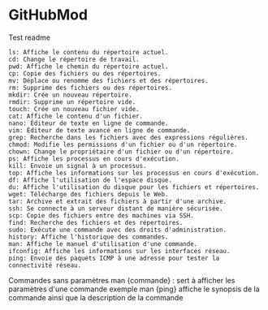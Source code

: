 # GitHubMod
 Test readme 
 
    ls: Affiche le contenu du répertoire actuel.
    cd: Change le répertoire de travail.
    pwd: Affiche le chemin du répertoire actuel.
    cp: Copie des fichiers ou des répertoires.
    mv: Déplace ou renomme des fichiers et des répertoires.
    rm: Supprime des fichiers ou des répertoires.
    mkdir: Crée un nouveau répertoire.
    rmdir: Supprime un répertoire vide.
    touch: Crée un nouveau fichier vide.
    cat: Affiche le contenu d'un fichier.
    nano: Éditeur de texte en ligne de commande.
    vim: Éditeur de texte avancé en ligne de commande.
    grep: Recherche dans les fichiers avec des expressions régulières.
    chmod: Modifie les permissions d'un fichier ou d'un répertoire.
    chown: Change le propriétaire d'un fichier ou d'un répertoire.
    ps: Affiche les processus en cours d'exécution.
    kill: Envoie un signal à un processus.
    top: Affiche les informations sur les processus en cours d'exécution.
    df: Affiche l'utilisation de l'espace disque.
    du: Affiche l'utilisation du disque pour les fichiers et répertoires.
    wget: Télécharge des fichiers depuis le Web.
    tar: Archive et extrait des fichiers à partir d'une archive.
    ssh: Se connecte à un serveur distant de manière sécurisée.
    scp: Copie des fichiers entre des machines via SSH.
    find: Recherche des fichiers et des répertoires.
    sudo: Exécute une commande avec des droits d'administration.
    history: Affiche l'historique des commandes.
    man: Affiche le manuel d'utilisation d'une commande.
    ifconfig: Affiche les informations sur les interfaces réseau.
    ping: Envoie des paquets ICMP à une adresse pour tester la connectivité réseau.

Commandes sans paramètres 
man {commande} : sert à afficher les paramètres d'une commande exemple 
man {ping} affiche le synopsis de la commande ainsi que la description de la commande